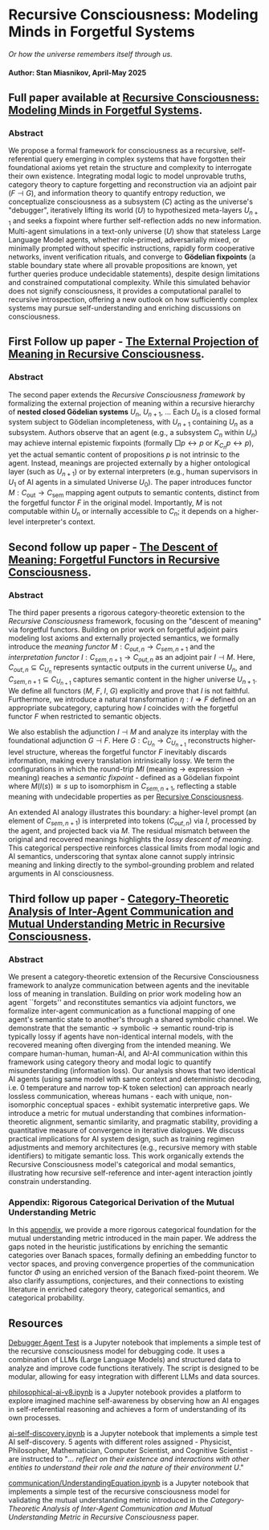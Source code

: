 # Recursive Consciousness: Modeling Minds in Forgetful Systems

*Or how the universe remembers itself through us.*

#### Author: Stan Miasnikov, April-May 2025

## Full paper available at [Recursive Consciousness: Modeling Minds in Forgetful Systems](http://dx.doi.org/10.13140/RG.2.2.26969.22884).

### Abstract

We propose a formal framework for consciousness as a recursive, self-referential query emerging in complex systems that have forgotten their foundational axioms yet retain the structure and complexity to interrogate their own existence. Integrating modal logic to model unprovable truths, category theory to capture forgetting and reconstruction via an adjoint pair ($F \dashv G$), and information theory to quantify entropy reduction, we conceptualize consciousness as a subsystem ($C$) acting as the universe's "debugger", iteratively lifting its world ($U$) to hypothesized meta-layers $U_{n+1}$ and seeks a fixpoint where further self-reflection adds no new information. Multi-agent simulations in a text-only universe ($U$) show that stateless Large Language Model agents, whether role-primed, adversarially mixed, or minimally prompted without specific instructions, rapidly form cooperative networks, invent verification rituals, and converge to **Gödelian fixpoints** (a stable boundary state where all provable propositions are known, yet further queries produce undecidable statements), despite design limitations and constrained computational complexity. While this simulated behavior does not signify consciousness, it provides a computational parallel to recursive introspection, offering a new outlook on how sufficiently complex systems may pursue self-understanding and enriching discussions on consciousness.

## First Follow up paper - [The External Projection of Meaning in Recursive Consciousness](http://dx.doi.org/10.13140/RG.2.2.10988.27524).

### Abstract

The second paper extends the *Recursive Consciousness framework* by formalizing the external projection of meaning within a recursive hierarchy of **nested closed Gödelian systems** $U_n$, $U_{n+1}$, ... Each $U_n$ is a closed formal system subject to Gödelian incompleteness, with $U_{n+1}$ containing $U_n$ as a subsystem. Authors observe that an agent (e.g., a subsystem $C_n$ within $U_n$) may achieve internal epistemic fixpoints (formally $\Box p \leftrightarrow p$ or $K_{C_n}p \leftrightarrow p$), yet the actual semantic content of propositions $p$ is not intrinsic to the agent. Instead, meanings are projected externally by a higher ontological layer (such as $U_{n+1}$) or by external interpreters (e.g., human supervisors in $U_1$ of AI agents in a simulated Universe $U_0$). The paper introduces functor $M: C_{\mathrm{out}} \to C_{\mathrm{sem}}$ mapping agent outputs to semantic contents, distinct from the forgetful functor $F$ in the original model. Importantly, $M$ is not computable within $U_n$ or internally accessible to $C_n$; it depends on a higher-level interpreter's context.

## Second follow up paper - [The Descent of Meaning: Forgetful Functors in Recursive Consciousness](http://dx.doi.org/10.13140/RG.2.2.24556.68488).

### Abstract

The third paper presents a rigorous category-theoretic extension to the *Recursive Consciousness* framework, focusing on the "descent of meaning" via forgetful functors. Building on prior work on forgetful adjoint pairs modeling lost axioms and externally projected semantics, we formally introduce the *meaning functor* $M: C_{out,n}\to C_{sem,n+1}$ and the *interpretation functor* $I: C_{sem,n+1} \to C_{out,n}$ as an adjoint pair $I \dashv M$. Here, $C_{out,n}\subseteq C_{U_n}$ represents syntactic outputs in the current universe $U_n$, and $C_{sem,n+1} \subseteq C_{U_{n+1}}$ captures semantic content in the higher universe $U_{n+1}$. We define all functors ($M$, $F$, $I$, $G$) explicitly and prove that $I$ is not faithful. Furthermore, we introduce a natural transformation $\eta: I \Rightarrow F$ defined on an appropriate subcategory, capturing how $I$ coincides with the forgetful functor $F$ when restricted to semantic objects.

We also establish the adjunction $I \dashv M$ and analyze its interplay with the foundational adjunction $G \dashv F$. Here $G:C_{U_n} \to C_{U_{n+1}}$ reconstructs higher-level structure, whereas the forgetful functor $F$ inevitably discards information, making every translation intrinsically lossy. We term the configurations in which the round-trip $M I$ (meaning → expression → meaning) reaches a *semantic fixpoint* - defined as a Gödelian fixpoint where $M(I(s)) \cong s$ up to isomorphism in $C_{sem,n+1}$, reflecting a stable meaning with undecidable properties as per [Recursive Consciousness](http://dx.doi.org/10.13140/RG.2.2.26969.22884).

An extended AI analogy illustrates this boundary: a higher-level prompt (an element of $C_{sem,n+1}$) is interpreted into tokens ($C_{out,n}$) via $I$, processed by the agent, and projected back via $M$. The residual mismatch between the original and recovered meanings highlights the *lossy descent of meaning*. This categorical perspective reinforces classical limits from modal logic and AI semantics, underscoring that syntax alone cannot supply intrinsic meaning and linking directly to the symbol-grounding problem and related arguments in AI consciousness.

## Third follow up paper - [Category-Theoretic Analysis of Inter-Agent Communication and Mutual Understanding Metric in Recursive Consciousness](http://dx.doi.org/10.13140/RG.2.2.15752.33280).

### Abstract

We present a category-theoretic extension of the Recursive Consciousness framework to analyze communication between agents and the inevitable loss of meaning in translation. Building on prior work modeling how an agent ``forgets'' and reconstitutes semantics via adjoint functors, we formalize inter-agent communication as a functional mapping of one agent's semantic state to another's through a shared symbolic channel. We demonstrate that the semantic → symbolic → semantic round-trip is typically lossy if agents have non-identical internal models, with the recovered meaning often diverging from the intended meaning. We compare human-human, human-AI, and AI-AI communication within this framework using category theory and modal logic to quantify misunderstanding (information loss). Our analysis shows that two identical AI agents (using same model with same context and deterministic decoding, i.e. 0 temperature and narrow top-K token selection) can approach nearly lossless communication, whereas humans - each with unique, non-isomorphic conceptual spaces - exhibit systematic interpretive gaps. We introduce a metric for mutual understanding that combines information-theoretic alignment, semantic similarity, and pragmatic stability, providing a quantitative measure of convergence in iterative dialogues. We discuss practical implications for AI system design, such as training regimen adjustments and memory architectures (e.g., recursive memory with stable identifiers) to mitigate semantic loss. This work organically extends the Recursive Consciousness model's categorical and modal semantics, illustrating how recursive self-reference and inter-agent interaction jointly constrain understanding.

### Appendix: Rigorous Categorical Derivation of the Mutual Understanding Metric

In this [appendix](communication/appendix.pdf), we provide a more rigorous categorical foundation for the mutual understanding metric introduced in the main paper. We address the gaps noted in the heuristic justifications by enriching the semantic categories over Banach spaces, formally defining an embedding functor to vector spaces, and proving convergence properties of the communication functor $\Phi$ using an enriched version of the Banach fixed-point theorem. We also clarify assumptions, conjectures, and their connections to existing literature in enriched category theory, categorical semantics, and categorical probability.


## Resources

[Debugger Agent Test](debugger/README.md) is a Jupyter notebook that implements a simple test of the recursive consciousness model for debugging code. It uses a combination of LLMs (Large Language Models) and structured data to analyze and improve code functions iteratively. The script is designed to be modular, allowing for easy integration with different LLMs and data sources.

[philosophical-ai-v8.ipynb](philosophical-ai-v8.ipynb) is a Jupyter notebook provides a platform to explore imagined machine self-awareness by observing how an AI engages in self-referential reasoning and achieves a form of understanding of its own processes.

[ai-self-discovery.ipynb](self-discovery/ai-self-discovery.ipynb) is a Jupyter notebook that implements a simple test AI self-discovery. 5 agents with different roles assigned - Physicist, Philosopher, Mathematician, Computer Scientist, and Cognitive Scientist - are instructed to "*... reflect on their existence and interactions with other entities to understand their role and the nature of their environment* $U$."

[communication/UnderstandingEquation.ipynb](communication/UnderstandingEquation.ipynb) is a Jupyter notebook that implements a simple test of the recursive consciousness model for validating the mutual understanding metric introduced in the *Category-Theoretic Analysis of Inter-Agent Communication and Mutual Understanding Metric in Recursive Consciousness* paper.
